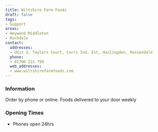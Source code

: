 ```yaml
---
title: Wiltshire Farm Foods
draft: false
tags:
- Support
areas:
- Heywood Middleton
- Rochdale
contact:
  addresses:
  - Unit 2, Taylors Court, Carrs Ind. Est, Haslingden, Rossendale
  phone:
  - 01706 221 759
  web_addresses:
  - www.wiltshirefarmfoods.com
---
```


### Information
Order by phone or online. Foods delivered to your door weekly

### Opening Times
* Phones open 24hrs

